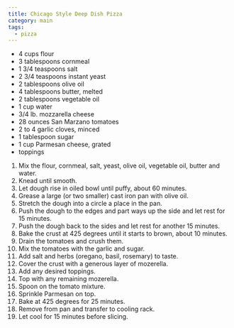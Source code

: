 ```yaml
---
title: Chicago Style Deep Dish Pizza
category: main
tags:
  - pizza
---
```


- 4 cups flour
- 3 tablespoons cornmeal
- 1 3/4 teaspoons salt
- 2 3/4 teaspoons instant yeast
- 2 tablespoons olive oil
- 4 tablespoons butter, melted
- 2 tablespoons vegetable oil
- 1 cup water
- 3/4 lb. mozzarella cheese
- 28 ounces San Marzano tomatoes
- 2 to 4 garlic cloves, minced
- 1 tablespoon sugar
- 1 cup Parmesan cheese, grated
- toppings

1. Mix the flour, cornmeal, salt, yeast, olive oil, vegetable oil, butter and water.
1. Knead until smooth.
1. Let dough rise in oiled bowl until puffy, about 60 minutes.
1. Grease a large (or two smaller) cast iron pan with olive oil.
1. Stretch the dough into a circle a place in the pan.
1. Push the dough to the edges and part ways up the side and let rest for 15 minutes.
1. Push the dough back to the sides and let rest for another 15 minutes.
1. Bake the crust at 425 degrees until it starts to brown, about 10 minutes.
1. Drain the tomatoes and crush them.
1. Mix the tomatoes with the garlic and sugar.
1. Add salt and herbs (oregano, basil, rosemary) to taste.
1. Cover the crust with a generous layer of mozerella.
1. Add any desired toppings.
1. Top with any remaining mozerella.
1. Spoon on the tomato mixture.
1. Sprinkle Parmesan on top.
1. Bake at 425 degrees for 25 minutes.
1. Remove from pan and transfer to cooling rack.
1. Let cool for 15 minutes before slicing.
